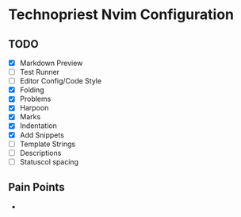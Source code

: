 # Technopriest Nvim Configuration

## TODO

- [x] Markdown Preview
- [ ] Test Runner
- [ ] Editor Config/Code Style
- [x] Folding
- [x] Problems
- [x] Harpoon
- [x] Marks
- [x] Indentation
- [x] Add Snippets
- [ ] Template Strings
- [ ] Descriptions
- [ ] Statuscol spacing

## Pain Points

-
